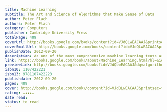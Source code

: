 ```yaml
---
title: Machine Learning
subtitle: The Art and Science of Algorithms that Make Sense of Data
author: Peter Flach
authors: Peter Flach
category: Computers
publisher: Cambridge University Press
totalPage: 409
coverUrl: http://books.google.com/books/content?id=VJdQLwEACAAJ&printsec=frontcover&img=1&zoom=1&source=gbs_api
coverSmallUrl: http://books.google.com/books/content?id=VJdQLwEACAAJ&printsec=frontcover&img=1&zoom=5&source=gbs_api
publishDate: 2012-09-20
description: As one of the most comprehensive machine learning texts around, this book does justice to the field's incredible richness, but without losing sight of the unifying principles. Peter Flach's clear, example-based approach begins by discussing how a spam filter works, which gives an immediate introduction to machine learning in action, with a minimum of technical fuss. Flach provides case studies of increasing complexity and variety with well-chosen examples and illustrations throughout. He covers a wide range of logical, geometric and statistical models and state-of-the-art topics such as matrix factorisation and ROC analysis. Particular attention is paid to the central role played by features. The use of established terminology is balanced with the introduction of new and useful concepts, and summaries of relevant background material are provided with pointers for revision if necessary. These features ensure Machine Learning will set a new standard as an introductory textbook.
link: https://books.google.com/books/about/Machine_Learning.html?hl=&id=VJdQLwEACAAJ
previewLink: http://books.google.com/books?id=VJdQLwEACAAJ&dq=algorithms&hl=&as_pt=BOOKS&cd=14&source=gbs_api
isbn10: 1107422221
isbn13: 9781107422223
publishdate: 2012-09-20
pages: 409
cover: http://books.google.com/books/content?id=VJdQLwEACAAJ&printsec=frontcover&img=1&zoom=1&source=gbs_api
rating: ★★★★★
date read: 
status: to read
---
```

